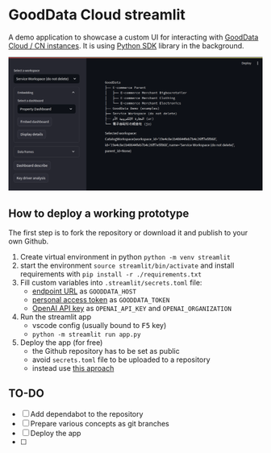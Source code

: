 # GoodData Cloud streamlit

A demo application to showcase a custom UI for interacting with [GoodData Cloud / CN instances](https://www.gooddata.com/docs/). It is using [Python SDK](https://www.gooddata.com/docs/python-sdk/latest/) library in the background.

![screenshot](./screenshot.png)

## How to deploy a working prototype

The first step is to fork the repository or download it and publish to your own Github. 

1. Create virtual environment in python `python -m venv streamlit`
2. start the environment `source streamlit/bin/activate` and install requirements with `pip install -r ./requirements.txt` 
3. Fill custom variables into `.streamlit/secrets.toml` file: 
   - [endpoint URL](https://www.gooddata.com/developers/cloud-native/doc/cloud/getting-started/get-gooddata/) as `GOODDATA_HOST`
   - [personal access token](https://www.gooddata.com/developers/cloud-native/doc/cloud/getting-started/create-api-token/) as `GOODDATA_TOKEN`
   - [OpenAI API key](https://platform.openai.com/docs/quickstart?context=python) as `OPENAI_API_KEY` and `OPENAI_ORGANIZATION` 
4. Run the streamlit app
   - vscode config (usually bound to <kbd>F5</kbd> key)
   - `python -m streamlit run app.py`
5. Deploy the app (for free)
   - the Github repository has to be set as public
   - avoid `secrets.toml` file to be uploaded to a repository
   - instead use [this aproach](https://docs.streamlit.io/streamlit-community-cloud/get-started/deploy-an-app/connect-to-data-sources/secrets-management)

## TO-DO

- [ ] Add dependabot to the repository
- [ ] Prepare various concepts as git branches
- [ ] Deploy the app
- [ ] 
